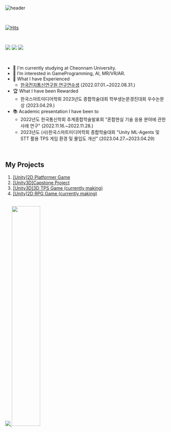 
<!--
**yujin17/yujin17** is a ✨ _special_ ✨ repository because its `README.md` (this file) appears on your GitHub profile.

Here are some ideas to get you started:

- 🔭 I’m currently working on ...
- 🌱 I’m currently learning ...
- 👯 I’m looking to collaborate on ...
- 🤔 I’m looking for help with ...
- 💬 Ask me about ...
- 📫 How to reach me: ...
- 😄 Pronouns: ...
- ⚡ Fun fact: ...
-->


![header](https://capsule-render.vercel.app/api?type=rounded&color=auto&section=header&height=200&text=Yujin%20Park%20🐈&fontSize=90&animation=twinkling&stroke=eeeeee&customColorList=0,1,3,4,6,8,9,10,11,12,13,14,15,16,17,18,19,21,24,27,28)

<br>

[![Hits](https://hits.seeyoufarm.com/api/count/incr/badge.svg?url=https%3A%2F%2Fgithub.com%2Fyujin17%2Fhit-counter&count_bg=%239FC8FF&title_bg=%23FFADAD&icon=unity.svg&icon_color=%23FFFFFF&title=hits&edge_flat=false)](https://hits.seeyoufarm.com)

<br>
<p align="left">
<img src="https://img.shields.io/badge/Unity-000000?style=flat-square&logo=Unity&logoColor=white"/>
<img src="https://img.shields.io/badge/c++-%2300599C.svg?style=flat-square&logo=c%2B%2B&logoColor=white"/>
<img src="https://img.shields.io/badge/c%23-%23239120.svg?style=flat-sqare&logo=c-sharp&logoColor=white"/>
</p>
  <br>

- 🔭 I'm currently studying at Cheonnam University.
- 🌱 I’m interested in GameProgramming, AI, MR/VR/AR.
- 🧸 What I have Experienced
  - [한국전자통신연구원 연구연수생](https://github.com/yujin17/Etri-ResearchTrainee) (2022.07.01.~2022.08.31.)
- 🏆 What I have been Rewarded
  - 한국스마트미디어학회 2023년도 종합학술대회 학부생논문경진대회 우수논문상 (2023.04.29.)
- 📚 Academic presentation I have been to
  - 2022년도 한국통신학회 추계종합학술발표회 "혼합현실 기술 응용 분야에 관한 사례 연구" (2022.11.16.~2022.11.28.)
  - 2023년도 (사)한국스마트미디어학회 종합학술대회 "Unity ML-Agents 및 STT 활용 TPS 게임 환경 및 몰입도 개선" (2023.04.27.~2023.04.29)


<br>

## My Projects
1. [[Unity]2D Platformer Game](https://github.com/yujin17/JoystickProj)
2. [[Unity3D]Capstone Project](https://github.com/yujin17/yujin_Client_Game-design-using-machine-learning-and-speech-recognition)
3. [[Unity3D]3D TPS Game (currently making)](https://github.com/yujin17/Shooting_Game_With_ML)
4. [[Unity]2D RPG Game (currently making)](https://github.com/BlueBell-Town/BlueBell-Town)


<br>
<a href="s">
  <img src="https://github-readme-stats.vercel.app/api/top-langs/?username=yujin17&exclude_repo=yujin17.github.io&layout=compact&theme=dracula" />
</a>
<a href="s">
  <img src="https://github-readme-stats.vercel.app/api?username=yujin17&theme=dracula&show_icons=true" width="42%" />
</a>
